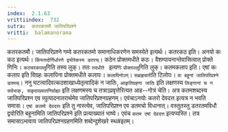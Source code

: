 ```yaml
---
index:  2.1.63
vrittiindex:  732
sutra:  कतरकतमौ जातिपरिप्रश्ने
vritti:  balamanorama 
---
```


कतरकतमौ। जातिपरिप्रश्ने गम्ये कतरकतमो समानाधिकरणेन समस्येते इत्यर्थः। कतरकठ इति। अनयो कः कठ इत्यर्थः। `किंयत्तदोर्निर्धारणे द्वयोरेकस्य डतरच्`। कठेन प्रोक्तमधीते कठः। वैशम्पायनान्तेवासित्वात् प्रोक्ते णिनिः। `कठचरकाल्लु`गिति तस्य लुक्। ततः `तदधीते ` इत्यणः `प्रोक्ताल्लु`गिति लुक्। कतमकलाप इति। एषां कः कलाप इति विग्रहः कलापिना प्रोक्तमधीते कलापः। `कलापिनोऽण्`। `सब्राहृचारी`ति टिलोपः। `वा बहूनां जातिपरिप्रश्ने डतमच्`। ननु घटत्वादिवत्कठशाखाध्येतृत्वादिकं न जातिः, `आकृतिग्रहणा जातिः` इति लक्षणस्य `लिङ्गानां च न सर्वभाक्, सकृदाख्यातनिर्ग्राह्या` इति लक्षणमस्य च तत्राऽप्रवृत्तेरित्यत आह--गोत्रं चेति। अत्र कतमशब्दस्य जातिपरिप्रश्न एव व्युत्पादनातरार्थमेव जातिपरिप्रश्नग्रहणम्। एवंचाऽनयोः कतरो देवदत्त इत्यत्र न भवति समासः। `एषां कतमो देवदत्तः` इति तु नास्त्येव, जातिपरिप्रश्न एव डतमचो विधानात्। वस्तुतस्तु डतरतमविधौ द्वयोरिति बहूनामिति जातिपरिप्रश्ने इति प्रत्याख्यातं भाष्ये। एवंच `कतम एषां देवदत्त` इत्यप्यस्ति। तत्र समासाऽभावाय जातिपरिप्रश्नग्रहणमिति शब्देन्दुशेखरे स्थ#इतम्।

